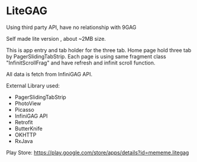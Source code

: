 # LiteGAG

Using third party API, have no relationship with 9GAG

Self made lite version , about ~2MB size.

This is app entry and tab holder for the three tab. Home page hold three tab by PagerSlidingTabStrip. Each page is using same fragment class "InfinitScrollFrag" and have refresh and infinit scroll function.

All data is fetch from InfiniGAG API.

External Library used:
 - PagerSlidingTabStrip
 - PhotoView
 - Picasso
 - InfiniGAG API
 - Retrofit
 - ButterKnife
 - OKHTTP
 - RxJava

Play Store:
https://play.google.com/store/apps/details?id=mememe.litegag

